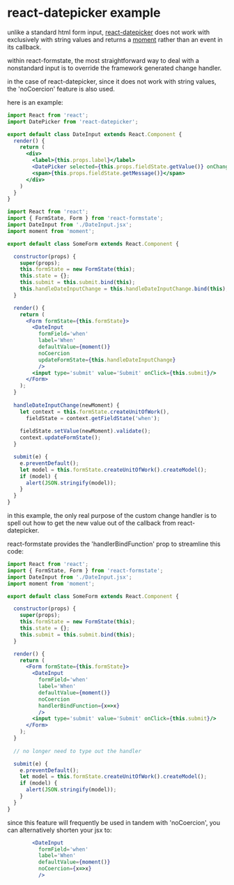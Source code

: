 # react-datepicker example

unlike a standard html form input, [react-datepicker](https://github.com/Hacker0x01/react-datepicker) does not work with exclusively with string values and returns a [moment](http://momentjs.com/) rather than an event in its callback.

within react-formstate, the most straightforward way to deal with a nonstandard input is to override the framework generated change handler.

in the case of react-datepicker, since it does not work with string values, the 'noCoercion' feature is also used.

here is an example:

```jsx
import React from 'react';
import DatePicker from 'react-datepicker';

export default class DateInput extends React.Component {
  render() {
    return (
      <div>
        <label>{this.props.label}</label>
        <DatePicker selected={this.props.fieldState.getValue()} onChange={this.props.updateFormState}/>
        <span>{this.props.fieldState.getMessage()}</span>
      </div>
    )
  }
}
```

```jsx
import React from 'react';
import { FormState, Form } from 'react-formstate';
import DateInput from './DateInput.jsx';
import moment from 'moment';

export default class SomeForm extends React.Component {

  constructor(props) {
    super(props);
    this.formState = new FormState(this);
    this.state = {};
    this.submit = this.submit.bind(this);
    this.handleDateInputChange = this.handleDateInputChange.bind(this);
  }

  render() {
    return (
      <Form formState={this.formState}>
        <DateInput
          formField='when'
          label='When'
          defaultValue={moment()}
          noCoercion
          updateFormState={this.handleDateInputChange}
          />
        <input type='submit' value='Submit' onClick={this.submit}/>
      </Form>
    );
  }
  
  handleDateInputChange(newMoment) {
    let context = this.formState.createUnitOfWork(),
      fieldState = context.getFieldState('when');
    
    fieldState.setValue(newMoment).validate();
    context.updateFormState();
  }

  submit(e) {
    e.preventDefault();
    let model = this.formState.createUnitOfWork().createModel();
    if (model) {
      alert(JSON.stringify(model));
    }
  }
}
```

in this example, the only real purpose of the custom change handler is to spell out how to get the new value out of the callback from react-datepicker.

react-formstate provides the 'handlerBindFunction' prop to streamline this code:

```jsx
import React from 'react';
import { FormState, Form } from 'react-formstate';
import DateInput from './DateInput.jsx';
import moment from 'moment';

export default class SomeForm extends React.Component {

  constructor(props) {
    super(props);
    this.formState = new FormState(this);
    this.state = {};
    this.submit = this.submit.bind(this);
  }

  render() {
    return (
      <Form formState={this.formState}>
        <DateInput
          formField='when'
          label='When'
          defaultValue={moment()}
          noCoercion
          handlerBindFunction={x=>x}
          />
        <input type='submit' value='Submit' onClick={this.submit}/>
      </Form>
    );
  }
  
  // no longer need to type out the handler

  submit(e) {
    e.preventDefault();
    let model = this.formState.createUnitOfWork().createModel();
    if (model) {
      alert(JSON.stringify(model));
    }
  }
}
```

since this feature will frequently be used in tandem with 'noCoercion', you can alternatively shorten your jsx to:

```jsx
        <DateInput
          formField='when'
          label='When'
          defaultValue={moment()}
          noCoercion={x=>x}
          />
```
